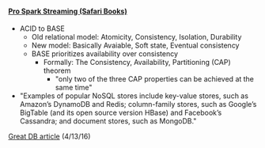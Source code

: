 #### [Pro Spark Streaming (Safari Books)](https://www.safaribooksonline.com/library/view/pro-spark-streaming/9781484214794/A367671_1_En_1_Chapter.html)
* ACID to BASE
  * Old relational model: Atomicity, Consistency, Isolation, Durability
  * New model: Basically Avaiable, Soft state, Eventual consistency
  * BASE prioritizes availability over consistency
    * Formally: The Consistency, Availability, Partitioning (CAP) theorem
      * "only two of the three CAP properties can be achieved at the same time"
* "Examples of popular NoSQL stores include key-value stores, such as Amazon’s DynamoDB and Redis; column-family stores, such as Google’s BigTable (and its open source version HBase) and Facebook’s Cassandra; and document stores, such as MongoDB."

[Great DB article](http://arstechnica.com/information-technology/2016/03/to-sql-or-nosql-thats-the-database-question/) (4/13/16)